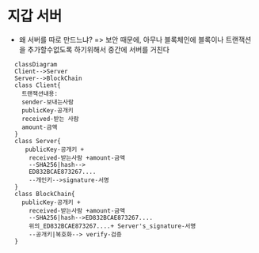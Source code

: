 # 지갑 서버

- 왜 서버를 따로 만드느냐? => 보안 때문에, 아무나 블록체인에 블록이나 트랜잭션을 추가할수없도록 하기위해서
  중간에 서버를 거친다

```mermaid
  classDiagram
  Client-->Server
  Server-->BlockChain
  class Client{
    트랜잭션내용:
    sender-보내는사람
    publicKey-공개키
    received-받는 사람
    amount-금액
  }
  class Server{
     publicKey-공개키 +
      received-받는사람 +amount-금액
      --SHA256|hash-->
      ED832BCAE873267....
      --개인키-->signature-서명
  }
  class BlockChain{
    publicKey-공개키 +
      received-받는사람 +amount-금액
      --SHA256|hash-->ED832BCAE873267....
      위의_ED832BCAE873267....+ Server's_signature-서명
      --공개키|복호화--> verify-검증
  }
```
